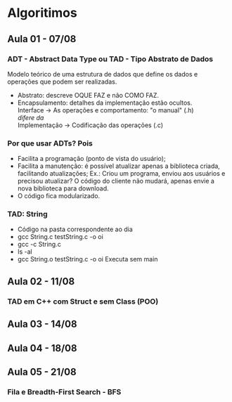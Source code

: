 # Algoritimos 
## Aula 01 - 07/08
### ADT - Abstract Data Type ou TAD - Tipo Abstrato de Dados
  Modelo teórico de uma estrutura de dados que define os dados e operações que podem ser realizadas.
- Abstrato: descreve OQUE FAZ e não COMO FAZ.
- Encapsulamento: detalhes da implementação estão ocultos.  
Interface -> As operações e comportamento: "o manual" (.h)  
_difere da_  
Implementação -> Codificação das operações (.c)

### Por que usar ADTs? Pois
  - Facilita a programação (ponto de vista do usuário);
  - Facilita a manutenção: é possível atualizar apenas a biblioteca criada, facilitando atualizações;
    Ex.: Criou um programa, enviou aos usuários e precisou atualizar? O código do cliente não mudará, apenas envie a nova biblioteca para download.
  - O código fica modularizado.

### TAD: String
  - Código na pasta correspondente ao dia
  - gcc String.c testString.c -o oi
  - gcc -c String.c
  - ls -al
  - gcc String.o testString.c -o oi
Executa sem main
## Aula 02 - 11/08
###  TAD em C++ com Struct e sem Class (POO)
## Aula 03 - 14/08
## Aula 04 - 18/08
## Aula 05 - 21/08
### Fila e Breadth-First Search - BFS
